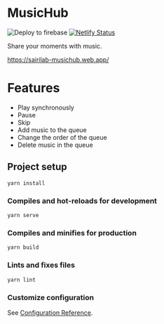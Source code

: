 # MusicHub
![Deploy to firebase](https://github.com/imataka7/MusicHub/workflows/Deploy%20to%20firebase/badge.svg)
[![Netlify Status](https://api.netlify.com/api/v1/badges/eb2db077-fe0f-44ae-9b07-4912b3832042/deploy-status)](https://app.netlify.com/sites/dj7/deploys)

Share your moments with music.

https://sairilab-musichub.web.app/

# Features
* Play synchronously
* Pause
* Skip
* Add music to the queue
* Change the order of the queue
* Delete music in the queue

## Project setup

```
yarn install
```

### Compiles and hot-reloads for development

```
yarn serve
```

### Compiles and minifies for production

```
yarn build
```

### Lints and fixes files

```
yarn lint
```

### Customize configuration

See [Configuration Reference](https://cli.vuejs.org/config/).
